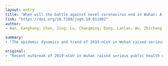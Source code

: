 ```yaml
---
layout: entry
title: "When will the battle against novel coronavirus end in Wuhan: A SEIR modeling analysis"
link: "https://doi.org/10.7189/jogh.10.011002"
author:
- Wan, Kangkang; Chen, Jing; Lu, Changming; Dong, Lanlan; Wu, Zhicheng; Zhang, Lianglu

summary:
- "The epidemic dynamics and trend of 2019-nCoV in Wuhan raised serious public health concerns. By February 15, 2020, the total number of confirmed infection cases has reached 37 914. The number of deaths has reached 1123, accounting for 56.9% of the total confirmed cases. People are eager to know when the epidemic will be completely controlled and when people's work and life will be on the right track."

original:
- "Recent outbreak of 2019-nCoV in Wuhan raised serious public health concerns. By February 15, 2020 in Wuhan, the total number of confirmed infection cases has reached 37 914, and the number of deaths has reached 1123, accounting for 56.9% of the total confirmed cases and 73.7% of the total deaths in China. People are eager to know when the epidemic will be completely controlled and when people's work and life will be on the right track. Method: In this study we analyzed the epidemic dynamics and trend of 2019-nCoV in Wuhan by using the data after the closure of Wuhan city till February 12, 2020 based on the SEIR modeling method. Results: The optimal parameters were estimated as R0 = 1.44 (interquartile range: 1.40-1.47), TI = 14 (interquartile range = 14-14) and TE = 3.0 (interquartile range = 2.8-3.1). Based on these parameters, the number of infected individuals in Wuhan city may reach the peak around February 19 at about 47 000 people. Once entering March, the epidemic would gradually decline, and end around the late March. It is worth noting that the above prediction is based on the assumption that the number of susceptible population N = 200 000 will not increase. If the epidemic situation is not properly controlled, the peak of infected number can be further increased and the peak time will be a little postponed. It was expected that the epidemic would subside in early March, and disappear gradually towards the late March. Conclusions: The epidemic situation of 2019-nCoV in Wuhan was effectively controlled after the closure of the city, and the disease transmission index also decreased significantly. It is expected that the peak of epidemic situation would be reached in late February and end in March."
---
```


